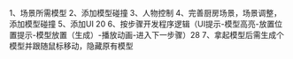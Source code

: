 1、场景所需模型
2、添加模型碰撞
3、人物控制
4、完善厨房场景，场景调整，添加模型碰撞
5、添加UI 20
6、按步骤开发程序逻辑（UI提示-模型高亮-放置位置提示-模型放置（生成）-播放动画-进入下一步骤）28
7、拿起模型后需生成个模型并跟随鼠标移动，隐藏原有模型